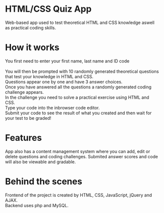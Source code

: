 # HTML/CSS Quiz App

Web-based app used to test theoretical HTML and CSS knowledge aswell as practical coding skills.

# How it works

You first need to enter your first name, last name and ID code <br />
<br/>
You will then be prompted with 10 randomly generated theoretical questions that test your knowledge in HTML and CSS. <br />
Questions appear one by one and have 3 answer choices. <br />
Once you have answered all the questions a randomly generated coding challenge appears. <br/>
In the challenge you need to solve a practical exercise using HTML and CSS. <br/>
Type your code into the inbrowser code editor. <br/>
Submit your code to see the result of what you created and then wait for your test to be graded! <br/>

# Features

App also has a content management system where you can add, edit or delete questions and coding challenges.
Submited answer scores and code will also be viewable and gradable.

# Behind the scenes

Frontend of the project is created by HTML, CSS, JavaScript, jQuery and AJAX. <br/>
Backend uses php and MySQL.
